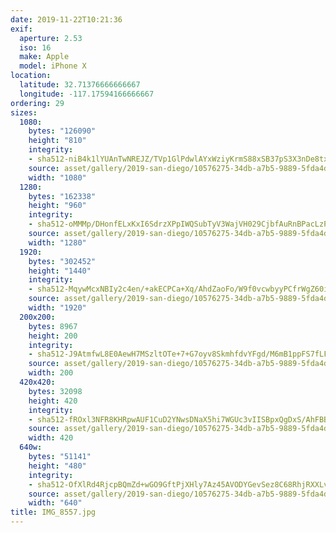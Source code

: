 ```yaml
---
date: 2019-11-22T10:21:36
exif:
  aperture: 2.53
  iso: 16
  make: Apple
  model: iPhone X
location:
  latitude: 32.71376666666667
  longitude: -117.17594166666667
ordering: 29
sizes:
  1080:
    bytes: "126090"
    height: "810"
    integrity:
    - sha512-niB4k1lYUAnTwNREJZ/TVp1GlPdwlAYxWziyKrmS88xSB37pS3X3nDe8tx7apELAaDdfri9Ykw4qeIYrCI6QLA==
    source: asset/gallery/2019-san-diego/10576275-34db-a7b5-9889-5fda4d59015a~1080.jpg
    width: "1080"
  1280:
    bytes: "162338"
    height: "960"
    integrity:
    - sha512-oMMMp/DHonfELxKxI6SdrzXPpIWQSubTyV3WajVH029CjbfAuRnBPacLzPHc//6OMRJAD7T611TkIZK8ld2oMQ==
    source: asset/gallery/2019-san-diego/10576275-34db-a7b5-9889-5fda4d59015a~1280.jpg
    width: "1280"
  1920:
    bytes: "302452"
    height: "1440"
    integrity:
    - sha512-MqywMcxNBIy2c4en/+akECPCa+Xq/AhdZaoFo/W9f0vcwbyyPCfrWgZ60iewUYxOsKhtX47yLtsJzkKixgOnEg==
    source: asset/gallery/2019-san-diego/10576275-34db-a7b5-9889-5fda4d59015a~1920.jpg
    width: "1920"
  200x200:
    bytes: 8967
    height: 200
    integrity:
    - sha512-J9AtmfwL8E0AewH7MSzltOTe+7+G7oyv8SkmhfdvYFgd/M6mB1ppFS7fLFiT+muVCaP69Hjfnu0WFuToDuVHkg==
    source: asset/gallery/2019-san-diego/10576275-34db-a7b5-9889-5fda4d59015a~200x200.jpg
    width: 200
  420x420:
    bytes: 32098
    height: 420
    integrity:
    - sha512-fROxl3NFR8KHRpwAUF1CuD2YNwsDNaX5hi7WGUc3vIISBpxQgDxS/AhFBB+mH1sNfdctMRHIcVZvAicDhB8/qg==
    source: asset/gallery/2019-san-diego/10576275-34db-a7b5-9889-5fda4d59015a~420x420.jpg
    width: 420
  640w:
    bytes: "51141"
    height: "480"
    integrity:
    - sha512-OfXlRd4RjcpBQmZd+wGO9GftPjXHly7Az45AVODYGevSez8C68RhjRXXLvke4OoWqxZcLuXjvqL2uXPm0Xb7Ww==
    source: asset/gallery/2019-san-diego/10576275-34db-a7b5-9889-5fda4d59015a~640w.jpg
    width: "640"
title: IMG_8557.jpg
---
```

